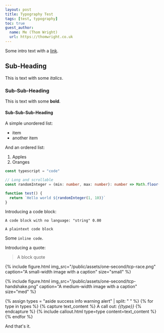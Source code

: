 ```yaml
---
layout: post
title: Typography Test
tags: [test, typography]
toc: true
guest_author:
  name: Me (Thom Wright)
  url: https://thomwright.co.uk
---
```


Some intro text with a [link](https://google.com).

## Sub-Heading

This is text with some *italics*.

### Sub-Sub-Heading

This is text with some **bold**.

#### Sub-Sub-Sub-Heading

A simple unordered list:

- item
- another item

And an ordered list:

1. Apples
2. Oranges

```typescript
const typescript = "code"

// Long and scrollable
const randomInteger = (min: number, max: number): number => Math.floor(Math.random() * (max - min + 1)) + min;

function test() {
  return `Hello world ${randomInteger(1, 10)}`
}
```

Introducing a code block:

<!-- markdownlint-disable-next-line MD040 -->
```
A code block with no language: "string" 0.00
```

```plaintext
A plaintext code block
```

Some `inline code`.

Introducing a quote:

> A block quote

{% include figure.html
  img_src="/public/assets/one-second/tcp-race.png"
  caption="A small-width image with a caption"
  size="small"
%}

{% include figure.html
  img_src="/public/assets/one-second/tcp-handshake.png"
  caption="A medium-width image with a caption"
  size="med"
%}

{% assign types = "aside success info warning alert" | split: " " %}
{% for type in types %}
  {% capture text_content %}
  A call out: *{{type}}*
  {% endcapture %}
  {% include callout.html
    type=type
    content=text_content
  %}
{% endfor %}

And that's it.
